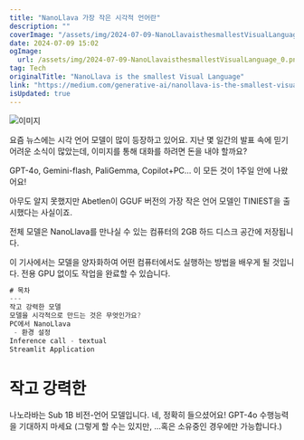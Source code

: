 ```yaml
---
title: "NanoLlava 가장 작은 시각적 언어란"
description: ""
coverImage: "/assets/img/2024-07-09-NanoLlavaisthesmallestVisualLanguage_0.png"
date: 2024-07-09 15:02
ogImage: 
  url: /assets/img/2024-07-09-NanoLlavaisthesmallestVisualLanguage_0.png
tag: Tech
originalTitle: "NanoLlava is the smallest Visual Language"
link: "https://medium.com/generative-ai/nanollava-is-the-smallest-visual-language-9b89b139eadf"
isUpdated: true
---
```




![이미지](/assets/img/2024-07-09-NanoLlavaisthesmallestVisualLanguage_0.png)

요즘 뉴스에는 시각 언어 모델이 많이 등장하고 있어요. 지난 몇 일간의 발표 속에 믿기 어려운 소식이 많았는데, 이미지를 통해 대화를 하려면 돈을 내야 할까요?

GPT-4o, Gemini-flash, PaliGemma, Copilot+PC… 이 모든 것이 1주일 안에 나왔어요!

아무도 알지 못했지만 Abetlen이 GGUF 버전의 가장 작은 언어 모델인 TINIEST을 출시했다는 사실이죠.

<div class="content-ad"></div>

전체 모델은 NanoLlava를 만나실 수 있는 컴퓨터의 2GB 하드 디스크 공간에 저장됩니다.

이 기사에서는 모델을 양자화하여 어떤 컴퓨터에서도 실행하는 방법을 배우게 될 것입니다. 전용 GPU 없이도 작업을 완료할 수 있습니다.

```js
# 목차
---
작고 강력한 모델
모델을 시각적으로 만드는 것은 무엇인가요?
PC에서 NanoLlava
 - 환경 설정
Inference call - textual
Streamlit Application
```

# 작고 강력한

<div class="content-ad"></div>

나노라바는 Sub 1B 비전-언어 모델입니다. 네, 정확히 들으셨어요! GPT-4o 수행능력을 기대하지 마세요 (그렇게 할 수는 있지만, ...혹은 소유중인 경우에만 가능합니다.)
